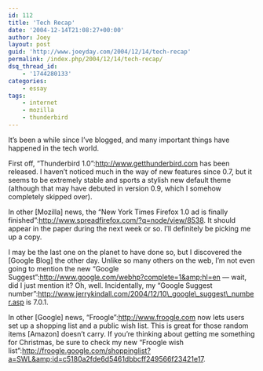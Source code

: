 ```yaml
---
id: 112
title: 'Tech Recap'
date: '2004-12-14T21:08:27+00:00'
author: Joey
layout: post
guid: 'http://www.joeyday.com/2004/12/14/tech-recap'
permalink: /index.php/2004/12/14/tech-recap/
dsq_thread_id:
    - '1744280133'
categories:
    - essay
tags:
    - internet
    - mozilla
    - thunderbird
---
```


It’s been a while since I’ve blogged, and many important things have happened in the tech world.

First off, “Thunderbird 1.0”:http://www.getthunderbird.com has been released. I haven’t noticed much in the way of new features since 0.7, but it seems to be extremely stable and sports a stylish new default theme (although that may have debuted in version 0.9, which I somehow completely skipped over).

In other \[Mozilla\] news, the “New York Times Firefox 1.0 ad is finally finished”:http://www.spreadfirefox.com/?q=node/view/8538. It should appear in the paper during the next week or so. I’ll definitely be picking me up a copy.

I may be the last one on the planet to have done so, but I discovered the \[Google Blog\] the other day. Unlike so many others on the web, I’m not even going to mention the new “Google Suggest”:http://www.google.com/webhp?complete=1&amp;hl=en — wait, did I just mention it? Oh, well. Incidentally, my “Google Suggest number”:http://www.jerrykindall.com/2004/12/10\_google\_suggest\_number.asp is 7.0.1.

In other \[Google\] news, “Froogle”:http://www.froogle.com now lets users set up a shopping list and a public wish list. This is great for those random items \[Amazon\] doesn’t carry. If you’re thinking about getting me something for Christmas, be sure to check my new “Froogle wish list”:http://froogle.google.com/shoppinglist?a=SWL&amp;id=c5180a2fde6d5461dbbcff249566f23421e17.
